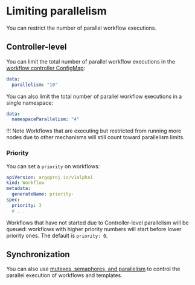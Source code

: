 # Limiting parallelism

You can restrict the number of parallel workflow executions.

## Controller-level

You can limit the total number of parallel workflow executions in the [workflow controller ConfigMap](workflow-controller-configmap.yaml):

```yaml
data:
  parallelism: "10"
```

You can also limit the total number of parallel workflow executions in a single namespace:

```yaml
data:
  namespaceParallelism: "4"
```

!!! Note
    Workflows that are executing but restricted from running more nodes due to other mechanisms will still count toward parallelism limits.

### Priority

You can set a `priority` on workflows:

```yaml
apiVersion: argoproj.io/v1alpha1
kind: Workflow
metadata:
  generateName: priority-
spec:
  priority: 3
  # ...
````

Workflows that have not started due to Controller-level parallelism will be queued: workflows with higher priority numbers will start before lower priority ones.
The default is `priority: 0`.

## Synchronization

You can also use [mutexes, semaphores, and parallelism](synchronization.md) to control the parallel execution of workflows and templates.
